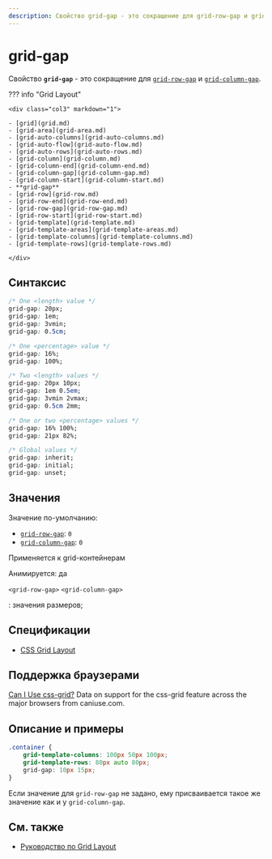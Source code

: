 ```yaml
---
description: Свойство grid-gap - это сокращение для grid-row-gap и grid-column-gap
---
```


# grid-gap

Свойство **`grid-gap`** - это сокращение для [`grid-row-gap`](grid-row-gap.md) и [`grid-column-gap`](grid-column-gap.md).

??? info "Grid Layout"

    <div class="col3" markdown="1">

    - [grid](grid.md)
    - [grid-area](grid-area.md)
    - [grid-auto-columns](grid-auto-columns.md)
    - [grid-auto-flow](grid-auto-flow.md)
    - [grid-auto-rows](grid-auto-rows.md)
    - [grid-column](grid-column.md)
    - [grid-column-end](grid-column-end.md)
    - [grid-column-gap](grid-column-gap.md)
    - [grid-column-start](grid-column-start.md)
    - **grid-gap**
    - [grid-row](grid-row.md)
    - [grid-row-end](grid-row-end.md)
    - [grid-row-gap](grid-row-gap.md)
    - [grid-row-start](grid-row-start.md)
    - [grid-template](grid-template.md)
    - [grid-template-areas](grid-template-areas.md)
    - [grid-template-columns](grid-template-columns.md)
    - [grid-template-rows](grid-template-rows.md)

    </div>

## Синтаксис

```css
/* One <length> value */
grid-gap: 20px;
grid-gap: 1em;
grid-gap: 3vmin;
grid-gap: 0.5cm;

/* One <percentage> value */
grid-gap: 16%;
grid-gap: 100%;

/* Two <length> values */
grid-gap: 20px 10px;
grid-gap: 1em 0.5em;
grid-gap: 3vmin 2vmax;
grid-gap: 0.5cm 2mm;

/* One or two <percentage> values */
grid-gap: 16% 100%;
grid-gap: 21px 82%;

/* Global values */
grid-gap: inherit;
grid-gap: initial;
grid-gap: unset;
```

## Значения

Значение по-умолчанию:

-   [`grid-row-gap`](grid-row-gap.md): `0`
-   [`grid-column-gap`](grid-column-gap.md): `0`

Применяется к grid-контейнерам

Анимируется: да

`<grid-row-gap>` `<grid-column-gap>`

: значения размеров;

## Спецификации

-   [CSS Grid Layout](https://drafts.csswg.org/css-grid/#propdef-grid-gap)

## Поддержка браузерами

<p class="ciu_embed" data-feature="css-grid" data-periods="future_1,current,past_1,past_2">
  <a href="http://caniuse.com/#feat=css-grid">Can I Use css-grid?</a> Data on support for the css-grid feature across the major browsers from caniuse.com.
</p>

## Описание и примеры

```css
.container {
    grid-template-columns: 100px 50px 100px;
    grid-template-rows: 80px auto 80px;
    grid-gap: 10px 15px;
}
```

Если значение для `grid-row-gap` не задано, ему присваивается такое же значение как и у `grid-column-gap`.

## См. также

-   [Руководство по Grid Layout](../learn/grid/index.md)

